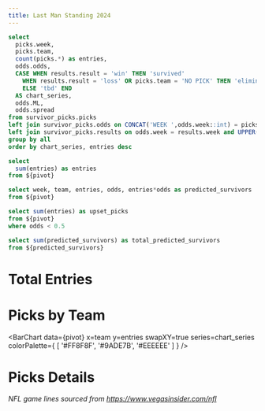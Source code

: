 ```yaml
---
title: Last Man Standing 2024
---
```


```sql pivot
select
  picks.week,
  picks.team,
  count(picks.*) as entries,
  odds.odds,
  CASE WHEN results.result = 'win' THEN 'survived' 
    WHEN results.result = 'loss' OR picks.team = 'NO PICK' THEN 'eliminated'
    ELSE 'tbd' END
  AS chart_series,
  odds.ML,
  odds.spread
from survivor_picks.picks
left join survivor_picks.odds on CONCAT('WEEK ',odds.week::int) = picks.week and UPPER(odds.team) = UPPER(picks.team)
left join survivor_picks.results on odds.week = results.week and UPPER(odds.team) = UPPER(results.team)
group by all
order by chart_series, entries desc
```

```sql total_entries
select
  sum(entries) as entries
from ${pivot}
```

```sql predicted_survivors
select week, team, entries, odds, entries*odds as predicted_survivors
from ${pivot}
```

```sql upset_picks
select sum(entries) as upset_picks
from ${pivot}
where odds < 0.5
```

```sql total_survivors
select sum(predicted_survivors) as total_predicted_survivors
from ${predicted_survivors}
```

# Total Entries

<BigValue 
  data={total_entries} 
  value=entries
/>

<BigValue 
  data={total_survivors} 
  value=total_predicted_survivors
/>

<BigValue 
  data={upset_picks} 
  value=upset_picks
/>

# Picks by Team

<BarChart 
    data={pivot}
    x=team
    y=entries 
    swapXY=true
    series=chart_series
    colorPalette={
        [
	      '#FF8F8F',
        '#9ADE7B',
        '#EEEEEE'
        ]
    }
/>

# Picks Details

<DataTable data={pivot}> 
  <Column id=team/>
	<Column id=spread/> 
	<Column id=ML title=ML/> 
	<Column id=odds title='De-vigged Odds' fmt=pct1/> 
  <Column id=entries title='Picks'/> 
</DataTable>

_NFL game lines sourced from https://www.vegasinsider.com/nfl_

